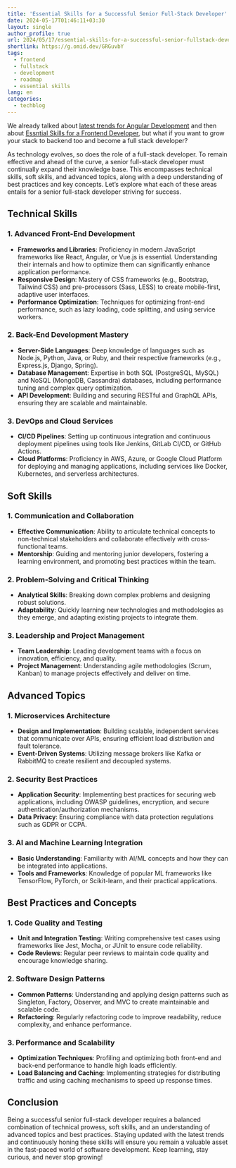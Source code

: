 ```yaml
---
title: 'Essential Skills for a Successful Senior Full-Stack Developer'
date: 2024-05-17T01:46:11+03:30
layout: single
author_profile: true
url: 2024/05/17/essential-skills-for-a-successful-senior-fullstack-developer/
shortlink: https://g.omid.dev/GRGuvbY
tags:
  - frontend
  - fullstack
  - development
  - roadmap
  - essential skills
lang: en
categories: 
  - techblog
---
```

We already talked about [latest trends for Angular Development](/2024/05/16/latest-trends-for-angular-developers-in-2024/) and then about [Essntial Skills for a Frontend Developer](/2024/05/16/essential-skills-for-a-successful-senior-frontend-developer/), but what if you want to grow your stack to backend too and become a full stack developer?

As technology evolves, so does the role of a full-stack developer. To remain effective and ahead of the curve, a senior full-stack developer must continually expand their knowledge base. This encompasses technical skills, soft skills, and advanced topics, along with a deep understanding of best practices and key concepts. Let’s explore what each of these areas entails for a senior full-stack developer striving for success.

## Technical Skills

### 1. Advanced Front-End Development

- **Frameworks and Libraries**: Proficiency in modern JavaScript frameworks like React, Angular, or Vue.js is essential. Understanding their internals and how to optimize them can significantly enhance application performance.
- **Responsive Design**: Mastery of CSS frameworks (e.g., Bootstrap, Tailwind CSS) and pre-processors (Sass, LESS) to create mobile-first, adaptive user interfaces.
- **Performance Optimization**: Techniques for optimizing front-end performance, such as lazy loading, code splitting, and using service workers.

### 2. Back-End Development Mastery

- **Server-Side Languages**: Deep knowledge of languages such as Node.js, Python, Java, or Ruby, and their respective frameworks (e.g., Express.js, Django, Spring).
- **Database Management**: Expertise in both SQL (PostgreSQL, MySQL) and NoSQL (MongoDB, Cassandra) databases, including performance tuning and complex query optimization.
- **API Development**: Building and securing RESTful and GraphQL APIs, ensuring they are scalable and maintainable.

### 3. DevOps and Cloud Services

- **CI/CD Pipelines**: Setting up continuous integration and continuous deployment pipelines using tools like Jenkins, GitLab CI/CD, or GitHub Actions.
- **Cloud Platforms**: Proficiency in AWS, Azure, or Google Cloud Platform for deploying and managing applications, including services like Docker, Kubernetes, and serverless architectures.

## Soft Skills

### 1. Communication and Collaboration

- **Effective Communication**: Ability to articulate technical concepts to non-technical stakeholders and collaborate effectively with cross-functional teams.
- **Mentorship**: Guiding and mentoring junior developers, fostering a learning environment, and promoting best practices within the team.

### 2. Problem-Solving and Critical Thinking

- **Analytical Skills**: Breaking down complex problems and designing robust solutions.
- **Adaptability**: Quickly learning new technologies and methodologies as they emerge, and adapting existing projects to integrate them.

### 3. Leadership and Project Management

- **Team Leadership**: Leading development teams with a focus on innovation, efficiency, and quality.
- **Project Management**: Understanding agile methodologies (Scrum, Kanban) to manage projects effectively and deliver on time.

## Advanced Topics

### 1. Microservices Architecture

- **Design and Implementation**: Building scalable, independent services that communicate over APIs, ensuring efficient load distribution and fault tolerance.
- **Event-Driven Systems**: Utilizing message brokers like Kafka or RabbitMQ to create resilient and decoupled systems.

### 2. Security Best Practices

- **Application Security**: Implementing best practices for securing web applications, including OWASP guidelines, encryption, and secure authentication/authorization mechanisms.
- **Data Privacy**: Ensuring compliance with data protection regulations such as GDPR or CCPA.

### 3. AI and Machine Learning Integration

- **Basic Understanding**: Familiarity with AI/ML concepts and how they can be integrated into applications.
- **Tools and Frameworks**: Knowledge of popular ML frameworks like TensorFlow, PyTorch, or Scikit-learn, and their practical applications.

## Best Practices and Concepts

### 1. Code Quality and Testing

- **Unit and Integration Testing**: Writing comprehensive test cases using frameworks like Jest, Mocha, or JUnit to ensure code reliability.
- **Code Reviews**: Regular peer reviews to maintain code quality and encourage knowledge sharing.

### 2. Software Design Patterns

- **Common Patterns**: Understanding and applying design patterns such as Singleton, Factory, Observer, and MVC to create maintainable and scalable code.
- **Refactoring**: Regularly refactoring code to improve readability, reduce complexity, and enhance performance.

### 3. Performance and Scalability

- **Optimization Techniques**: Profiling and optimizing both front-end and back-end performance to handle high loads efficiently.
- **Load Balancing and Caching**: Implementing strategies for distributing traffic and using caching mechanisms to speed up response times.

## Conclusion

Being a successful senior full-stack developer requires a balanced combination of technical prowess, soft skills, and an understanding of advanced topics and best practices. Staying updated with the latest trends and continuously honing these skills will ensure you remain a valuable asset in the fast-paced world of software development. Keep learning, stay curious, and never stop growing!
